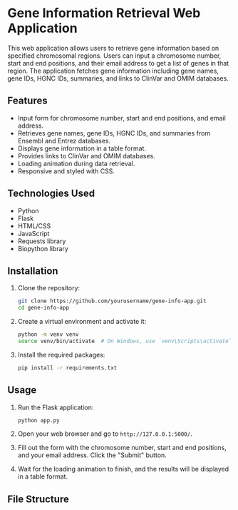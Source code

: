 # Gene Information Retrieval Web Application

This web application allows users to retrieve gene information based on specified chromosomal regions. Users can input a chromosome number, start and end positions, and their email address to get a list of genes in that region. The application fetches gene information including gene names, gene IDs, HGNC IDs, summaries, and links to ClinVar and OMIM databases.

## Features

- Input form for chromosome number, start and end positions, and email address.
- Retrieves gene names, gene IDs, HGNC IDs, and summaries from Ensembl and Entrez databases.
- Displays gene information in a table format.
- Provides links to ClinVar and OMIM databases.
- Loading animation during data retrieval.
- Responsive and styled with CSS.

## Technologies Used

- Python
- Flask
- HTML/CSS
- JavaScript
- Requests library
- Biopython library

## Installation

1. Clone the repository:
    ```bash
    git clone https://github.com/yourusername/gene-info-app.git
    cd gene-info-app
    ```

2. Create a virtual environment and activate it:
    ```bash
    python -m venv venv
    source venv/bin/activate  # On Windows, use `venv\Scripts\activate`
    ```

3. Install the required packages:
    ```bash
    pip install -r requirements.txt
    ```

## Usage

1. Run the Flask application:
    ```bash
    python app.py
    ```

2. Open your web browser and go to `http://127.0.0.1:5000/`.

3. Fill out the form with the chromosome number, start and end positions, and your email address. Click the "Submit" button.

4. Wait for the loading animation to finish, and the results will be displayed in a table format.

## File Structure

